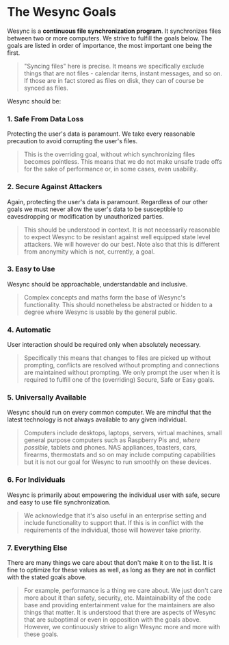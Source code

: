 # The Wesync Goals

Wesync is a **continuous file synchronization program**. It synchronizes
files between two or more computers. We strive to fulfill the goals below.
The goals are listed in order of importance, the most important one being
the first.

> "Syncing files" here is precise. It means we specifically exclude things
> that are not files - calendar items, instant messages, and so on. If those
> are in fact stored as files on disk, they can of course be synced as
> files.

Wesync should be:

### 1. Safe From Data Loss

Protecting the user's data is paramount. We take every reasonable precaution
to avoid corrupting the user's files.

> This is the overriding goal, without which synchronizing files becomes
> pointless. This means that we do not make unsafe trade offs for the sake
> of performance or, in some cases, even usability.

### 2. Secure Against Attackers

Again, protecting the user's data is paramount. Regardless of our other
goals we must never allow the user's data to be susceptible to eavesdropping
or modification by unauthorized parties.

> This should be understood in context. It is not necessarily reasonable to
> expect Wesync to be resistant against well equipped state level
> attackers. We will however do our best. Note also that this is different
> from anonymity which is not, currently, a goal.

### 3. Easy to Use

Wesync should be approachable, understandable and inclusive.

> Complex concepts and maths form the base of Wesync's functionality.
> This should nonetheless be abstracted or hidden to a degree where
> Wesync is usable by the general public.

### 4. Automatic

User interaction should be required only when absolutely necessary.

> Specifically this means that changes to files are picked up without
> prompting, conflicts are resolved without prompting and connections are
> maintained without prompting. We only prompt the user when it is required
> to fulfill one of the (overriding) Secure, Safe or Easy goals.

### 5. Universally Available

Wesync should run on every common computer. We are mindful that the
latest technology is not always available to any given individual.

> Computers include desktops, laptops, servers, virtual machines, small
> general purpose computers such as Raspberry Pis and, *where possible*,
> tablets and phones. NAS appliances, toasters, cars, firearms, thermostats
> and so on may include computing capabilities but it is not our goal for
> Wesync to run smoothly on these devices.

### 6. For Individuals

Wesync is primarily about empowering the individual user with safe,
secure and easy to use file synchronization.

> We acknowledge that it's also useful in an enterprise setting and include
> functionality to support that. If this is in conflict with the
> requirements of the individual, those will however take priority.

### 7. Everything Else

There are many things we care about that don't make it on to the list. It is
fine to optimize for these values as well, as long as they are not in
conflict with the stated goals above.

> For example, performance is a thing we care about. We just don't care more
> about it than safety, security, etc. Maintainability of the code base and
> providing entertainment value for the maintainers are also things that
> matter. It is understood that there are aspects of Wesync that are
> suboptimal or even in opposition with the goals above. However, we
> continuously strive to align Wesync more and more with these goals.
